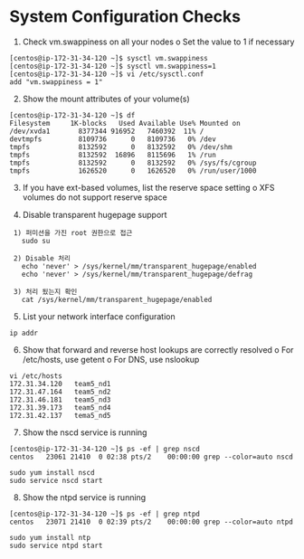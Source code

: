 # System Configuration Checks
1. Check vm.swappiness on all your nodes 
	o Set the value to 1 if necessary 
```
[centos@ip-172-31-34-120 ~]$ sysctl vm.swappiness
[centos@ip-172-31-34-120 ~]$ sysctl vm.swappiness=1
[centos@ip-172-31-34-120 ~]$ vi /etc/sysctl.conf
add "vm.swappiness = 1"
```				

2. Show the mount attributes of your volume(s) 
```
[centos@ip-172-31-34-120 ~]$ df
Filesystem     1K-blocks   Used Available Use% Mounted on
/dev/xvda1       8377344 916952   7460392  11% /
devtmpfs         8109736      0   8109736   0% /dev
tmpfs            8132592      0   8132592   0% /dev/shm
tmpfs            8132592  16896   8115696   1% /run
tmpfs            8132592      0   8132592   0% /sys/fs/cgroup
tmpfs            1626520      0   1626520   0% /run/user/1000
```

3. If you have ext-based volumes, list the reserve space setting 
	o XFS volumes do not support reserve space 
	
4. Disable transparent hugepage support
``` 
 1) 퍼미션을 가진 root 권한으로 접근 
   sudo su  
 
 2) Disable 처리
   echo 'never' > /sys/kernel/mm/transparent_hugepage/enabled
   echo 'never' > /sys/kernel/mm/transparent_hugepage/defrag
   
 3) 처리 됬는지 확인
   cat /sys/kernel/mm/transparent_hugepage/enabled 
```

5. List your network interface configuration 
```
ip addr

```
6. Show that forward and reverse host lookups are correctly resolved 
	o For /etc/hosts, use getent 
	o For DNS, use nslookup 
```
vi /etc/hosts
172.31.34.120 	team5_nd1
172.31.47.164   team5_nd2
172.31.46.181   team5_nd3
172.31.39.173   team5_nd4
172.31.42.137	tema5_nd5

```
7. Show the nscd service is running 

```
[centos@ip-172-31-34-120 ~]$ ps -ef | grep nscd
centos   23061 21410  0 02:38 pts/2    00:00:00 grep --color=auto nscd

sudo yum install nscd
sudo service nscd start
```

8. Show the ntpd service is running
```
[centos@ip-172-31-34-120 ~]$ ps -ef | grep ntpd
centos   23071 21410  0 02:39 pts/2    00:00:00 grep --color=auto ntpd

sudo yum install ntp
sudo service ntpd start
```

